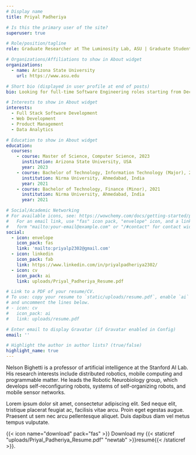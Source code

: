 ```yaml
---
# Display name
title: Priyal Padheriya

# Is this the primary user of the site?
superuser: true

# Role/position/tagline
role: Graduate Researcher at The Luminosity Lab, ASU | Graduate Student, Computer Science

# Organizations/Affiliations to show in About widget
organizations:
  - name: Arizona State University
    url: https://www.asu.edu

# Short bio (displayed in user profile at end of posts)
bio: Looking for full-time Software Engineering roles starting from December 2023. Please reach out if you think I am a good fit at your organization.

# Interests to show in About widget
interests:
  - Full Stack Software Development 
  - Web Development
  - Product Management
  - Data Analytics

# Education to show in About widget
education:
  courses:
    - course: Master of Science, Computer Science, 2023
      institution: Arizona State University, USA
      year: 2023
    - course: Bachelor of Technology, Information Technology (Major), 2021
      institution: Nirma University, Ahmedabad, India
      year: 2021
    - course: Bachelor of Technology, Finance (Minor), 2021
      institution: Nirma University, Ahmedabad, India
      year: 2021

# Social/Academic Networking
# For available icons, see: https://wowchemy.com/docs/getting-started/page-builder/#icons
#   For an email link, use "fas" icon pack, "envelope" icon, and a link in the
#   form "mailto:your-email@example.com" or "/#contact" for contact widget.
social:
  - icon: envelope
    icon_pack: fas
    link: 'mailto:priyalp2302@gmail.com'
  - icon: linkedin
    icon_pack: fab
    link: https://www.linkedin.com/in/priyalpadheriya2302/
  - icon: cv
    icon_pack: ai
    link: uploads/Priyal_Padheriya_Resume.pdf

# Link to a PDF of your resume/CV.
# To use: copy your resume to `static/uploads/resume.pdf`, enable `ai` icons in `params.toml`,
# and uncomment the lines below.
# - icon: cv
#   icon_pack: ai
#   link: uploads/resume.pdf

# Enter email to display Gravatar (if Gravatar enabled in Config)
email: ''

# Highlight the author in author lists? (true/false)
highlight_name: true
---
```


Nelson Bighetti is a professor of artificial intelligence at the Stanford AI Lab. His research interests include distributed robotics, mobile computing and programmable matter. He leads the Robotic Neurobiology group, which develops self-reconfiguring robots, systems of self-organizing robots, and mobile sensor networks.

Lorem ipsum dolor sit amet, consectetur adipiscing elit. Sed neque elit, tristique placerat feugiat ac, facilisis vitae arcu. Proin eget egestas augue. Praesent ut sem nec arcu pellentesque aliquet. Duis dapibus diam vel metus tempus vulputate.

{{< icon name="download" pack="fas" >}} Download my {{< staticref "uploads/Priyal_Padheriya_Resume.pdf" "newtab" >}}resumé{{< /staticref >}}.
